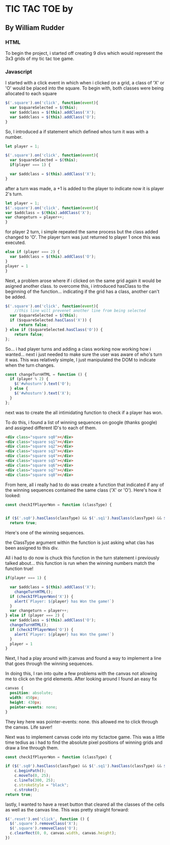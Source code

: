 # TIC TAC TOE by
## By William Rudder

### HTML
To begin the project, i started off creating 9 divs which would represent the 3x3 grids of my tic tac toe game.

### Javascript
I started with a click event in which
 when i clicked on a grid, a class of 'X' or 'O' would be placed into the square. To begin with, both classes were being allocated to each square

```javascript
$('.square').on('click', function(event){
  var $squareSelected = $(this);
  var $addclass = $(this).addClass('X');
  var $addclass = $(this).addClass('O');
}
```
So, I introduced a if statement which defined whos turn it was with a number.

```javascript
let player = 1;

$('.square').on('click', function(event){
  var $squareSelected = $(this);
  if(player === 1) {

  var $addclass = $(this).addClass('X');
}
```

after a turn was made, a +1 is added to the player to indicate now it is player 2's turn.
```javascript
let player = 1;
$('.square').on('click', function(event){
var $addclass = $(this).addClass('X');
var changeturn = player++;
}
```

for player 2 turn, i simple repeated the same process but the class added changed to 'O'. The player turn was just returned to player 1 once this was executed.
```javascript
else if (player === 2) {
  var $addclass = $(this).addClass('O');
}
player = 1
}
```


Next, a problem arose where if i clicked on the same grid again it would be asigned another class. to overcome this, i introduced  hasClass to the beginning of the function... indicating if the grid has a class, another can't be added.
```javascript
$('.square').on('click', function(event){
    //this line will prevenet another line from being selected
  var $squareSelected = $(this);
  if ($squareSelected.hasClass('X')) {
      return false;
} else if ($squareSelected.hasClass('O')) {
    return false;
};
```
So... i had player turns and adding a class working now working how i wanted... next i just needed to make sure the user was aware of who's turn it was. This was relatively simple, I just manipulated the DOM to indicate when the turn changes.

```javascript
const changeTurnHTML = function () {
  if (player % 2) {
    $('#whosturn').text('O');
  } else {
    $('#whosturn').text('X');
  }
};
```
next was to create the all intimidating function to check if a player has won.

To do this, i found a list of winning sequences on google (thanks google) and assigned different ID's to each of them.

``` html
<div class="square sq0"></div>
<div class="square sq1"></div>
<div class="square sq2"></div>
<div class="square sq3"></div>
<div class="square sq4"></div>
<div class="square sq5"></div>
<div class="square sq6"></div>
<div class="square sq7"></div>
<div class="square sq8"></div>
```
From here, all i really had to do was create a function that indicated if any of the winning sequences contained the same class ('X' or 'O'). Here's how it looked:

```javascript
const checkIfPlayerWon = function (classType) {


if ($('.sq0').hasClass(classType) && $('.sq1').hasClass(classType) && $('.sq2').hasClass(classType)) {
  return true;
```
Here's one of the winning sequences.

the ClassType argument within the function is just asking what clas has been assigned to this div.

All i had to do now is chuck this function in the turn statement i previously talked about... this function is run when the winning numbers match the function true!

```javascript
if(player === 1) {

  var $addclass = $(this).addClass('X');
    changeTurnHTML();
  if (checkIfPlayerWon('X')) {
    alert(`Player: ${player} has Won the game!`)
  }
  var changeturn = player++;
} else if (player === 2) {
  var $addclass = $(this).addClass('O');
  changeTurnHTML();
  if (checkIfPlayerWon('O')) {
    alert(`Player: ${player} has Won the game!`)
  }
  player = 1
}
```
Next, I had a play around with jcanvas and found a way to implement a line that goes through the winning sequences.

In doing this, I ran into quite a few problems with the canvas not allowing me to click on the grid elements. After looking around I found an easy fix

``` css
canvas {
  position: absolute;
  width: 450px;
  height: 430px;
  pointer-events: none;
}
```
They key here was pointer-events: none. this allowed me to click through the canvas. Life saver!


Next was to implement canvas code into my tictactoe game. This was a little time tedius as i had to find the absolute pixel positions of winning grids and draw a line through them.
```javascript
const checkIfPlayerWon = function (classType) {

if ($('.sq0').hasClass(classType) && $('.sq1').hasClass(classType) && $('.sq2').hasClass(classType)) {
    c.beginPath();
    c.moveTo(0, 25);
    c.lineTo(300, 25);
    c.strokeStyle = "black";
    c.stroke();
return true;
```
 lastly, I wanted to have a reset button that cleared all the classes of the cells as well as the canvas line. This was pretty straight forward:

 ```javascript
 $('.reset').on('click', function () {
   $('.square').removeClass('X');
   $('.square').removeClass('O');
   c.clearRect(0, 0, canvas.width, canvas.height);
 })

 ```
